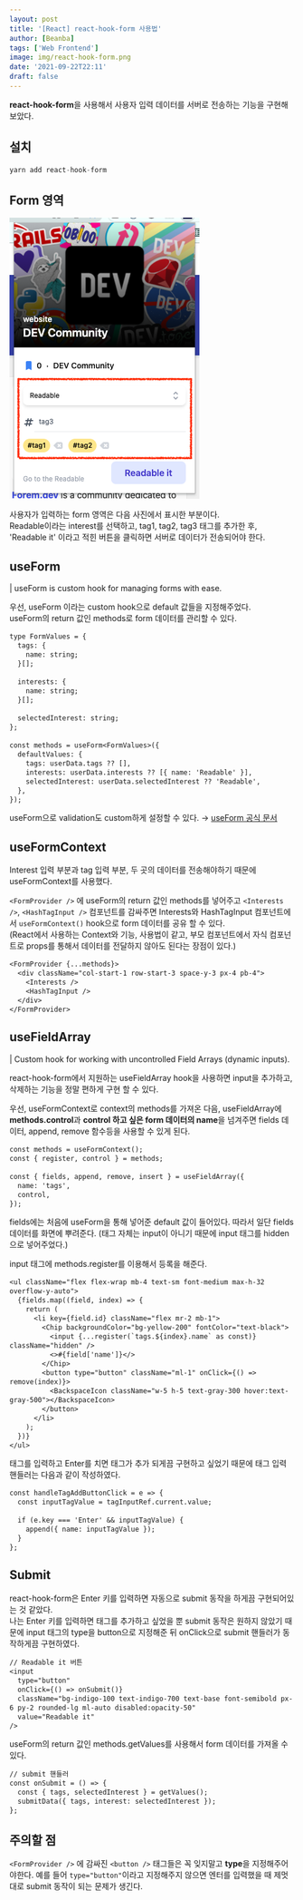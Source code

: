 ```yaml
---
layout: post
title: '[React] react-hook-form 사용법'
author: [Beanba]
tags: ['Web Frontend']
image: img/react-hook-form.png
date: '2021-09-22T22:11'
draft: false
---
```


**react-hook-form**을 사용해서 사용자 입력 데이터를 서버로 전송하는 기능을 구현해보았다.

## 설치

```jsx
yarn add react-hook-form
```

## Form 영역

![Form Area Image](./img/readable-extensions-form.png)

사용자가 입력하는 form 영역은 다음 사진에서 표시한 부분이다.<br />
Readable이라는 interest를 선택하고, tag1, tag2, tag3 태그를 추가한 후, 'Readable it' 이라고 적힌 버튼을 클릭하면 서버로 데이터가 전송되어야 한다.

## useForm

| useForm is custom hook for managing forms with ease.

우선, useForm 이라는 custom hook으로 default 값들을 지정해주었다.<br />
useForm의 return 값인 methods로 form 데이터를 관리할 수 있다.

```tsx
type FormValues = {
  tags: {
    name: string;
  }[];

  interests: {
    name: string;
  }[];

  selectedInterest: string;
};

const methods = useForm<FormValues>({
  defaultValues: {
    tags: userData.tags ?? [],
    interests: userData.interests ?? [{ name: 'Readable' }],
    selectedInterest: userData.selectedInterest ?? 'Readable',
  },
});
```

useForm으로 validation도 custom하게 설정할 수 있다. → [useForm 공식 문서](https://react-hook-form.com/api/useform/#main)

## useFormContext

Interest 입력 부분과 tag 입력 부분, 두 곳의 데이터를 전송해야하기 때문에 useFormContext를 사용했다.

`<FormProvider />` 에 useForm의 return 값인 methods를 넣어주고 `<Interests />`, `<HashTagInput />` 컴포넌트를 감싸주면 Interests와 HashTagInput 컴포넌트에서 `useFormContext()` hook으로 form 데이터를 공유 할 수 있다.<br />
(React에서 사용하는 Context와 기능, 사용법이 같고, 부모 컴포넌트에서 자식 컴포넌트로 props를 통해서 데이터를 전달하지 않아도 된다는 장점이 있다.)

```tsx
<FormProvider {...methods}>
  <div className="col-start-1 row-start-3 space-y-3 px-4 pb-4">
    <Interests />
    <HashTagInput />
  </div>
</FormProvider>
```

## useFieldArray

| Custom hook for working with uncontrolled Field Arrays (dynamic inputs).

react-hook-form에서 지원하는 useFieldArray hook을 사용하면 input을 추가하고, 삭제하는 기능을 정말 편하게 구현 할 수 있다.

우선, useFormContext로 context의 methods를 가져온 다음, useFieldArray에 **methods.control**과 **control 하고 싶은 form 데이터의 name**을 넘겨주면 fields 데이터, append, remove 함수등을 사용할 수 있게 된다.

```tsx
const methods = useFormContext();
const { register, control } = methods;

const { fields, append, remove, insert } = useFieldArray({
  name: 'tags',
  control,
});
```

fields에는 처음에 useForm을 통해 넣어준 default 값이 들어있다. 따라서 일단 fields 데이터를 화면에 뿌려준다. (태그 자체는 input이 아니기 때문에 input 태그를 hidden으로 넣어주었다.)

input 태그에 methods.register를 이용해서 등록을 해준다.

```tsx
<ul className="flex flex-wrap mb-4 text-sm font-medium max-h-32 overflow-y-auto">
  {fields.map((field, index) => {
    return (
      <li key={field.id} className="flex mr-2 mb-1">
        <Chip backgroundColor="bg-yellow-200" fontColor="text-black">
          <input {...register(`tags.${index}.name` as const)} className="hidden" />
          <>#{field['name']}</>
        </Chip>
        <button type="button" className="ml-1" onClick={() => remove(index)}>
          <BackspaceIcon className="w-5 h-5 text-gray-300 hover:text-gray-500"></BackspaceIcon>
        </button>
      </li>
    );
  })}
</ul>
```

태그를 입력하고 Enter를 치면 태그가 추가 되게끔 구현하고 싶었기 때문에 태그 입력 핸들러는 다음과 같이 작성하였다.

```tsx
const handleTagAddButtonClick = e => {
  const inputTagValue = tagInputRef.current.value;

  if (e.key === 'Enter' && inputTagValue) {
    append({ name: inputTagValue });
  }
};
```

## Submit

react-hook-form은 Enter 키를 입력하면 자동으로 submit 동작을 하게끔 구현되어있는 것 같았다.<br />
나는 Enter 키를 입력하면 태그를 추가하고 싶었을 뿐 submit 동작은 원하지 않았기 때문에
input 태그의 type을 button으로 지정해준 뒤 onClick으로 submit 핸들러가 동작하게끔 구현하였다.

```tsx
// Readable it 버튼
<input
  type="button"
  onClick={() => onSubmit()}
  className="bg-indigo-100 text-indigo-700 text-base font-semibold px-6 py-2 rounded-lg ml-auto disabled:opacity-50"
  value="Readable it"
/>
```

useForm의 return 값인 methods.getValues를 사용해서 form 데이터를 가져올 수 있다.

```tsx
// submit 핸들러
const onSubmit = () => {
  const { tags, selectedInterest } = getValues();
  submitData({ tags, interest: selectedInterest });
};
```

## 주의할 점

`<FormProvider />` 에 감싸진 `<button />` 태그들은 꼭 잊지말고 **type**을 지정해주어야한다.
예를 들어 `type="button"`이라고 지정해주지 않으면 엔터를 입력했을 때 제멋대로 submit 동작이 되는 문제가 생긴다.
